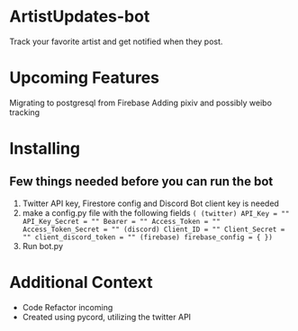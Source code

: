 # ArtistUpdates-bot
Track your favorite artist and get notified when they post.


# Upcoming Features
Migrating to postgresql from Firebase
Adding pixiv and possibly weibo tracking


# Installing
## Few things needed before you can run the bot
1. Twitter API key, Firestore config and Discord Bot client key is needed
2. make a config.py file with the following fields ```(
    (twitter)
    API_Key = ""
    API_Key_Secret = ""
    Bearer = ""
    Access_Token = ""
    Access_Token_Secret = ""
    (discord)
    Client_ID = ""
    Client_Secret = ""
    client_discord_token = ""
    (firebase)
    firebase_config = {
    })```
3. Run bot.py

# Additional Context
- Code Refactor incoming
- Created using pycord, utilizing the twitter API